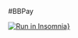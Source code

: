 #BBPay

[![Run in Insomnia}](https://insomnia.rest/images/run.svg)](https://insomnia.rest/run/?label=BBPay&uri=https%3A%2F%2Fraw.githubusercontent.com%2Fportaldevelopers%2Fbbpay%2Fmain%2FBBPayV2.json%3Ftoken%3DGHSAT0AAAAAACUEJX5KW2JNYPDLPBAH44YAZT4VMWQ)